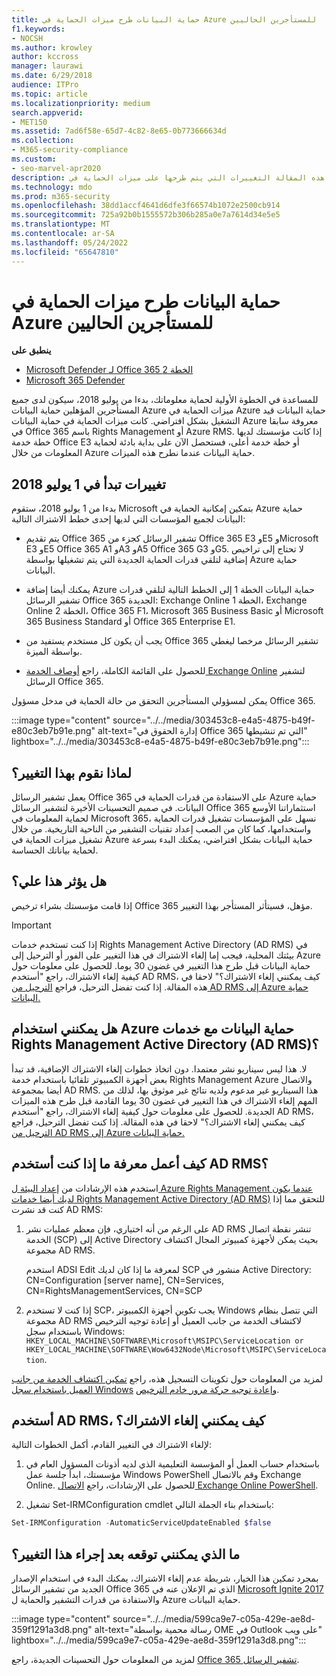 ```yaml
---
title: حماية البيانات طرح ميزات الحماية في Azure للمستأجرين الحاليين
f1.keywords:
- NOCSH
ms.author: krowley
author: kccross
manager: laurawi
ms.date: 6/29/2018
audience: ITPro
ms.topic: article
ms.localizationpriority: medium
search.appverid:
- MET150
ms.assetid: 7ad6f58e-65d7-4c82-8e65-0b773666634d
ms.collection:
- M365-security-compliance
ms.custom:
- seo-marvel-apr2020
description: تشرح هذه المقالة التغييرات التي يتم طرحها على ميزات الحماية في Azure حماية البيانات
ms.technology: mdo
ms.prod: m365-security
ms.openlocfilehash: 38dd1accf4641d6dfe3f66574b1072e2500cb914
ms.sourcegitcommit: 725a92b0b1555572b306b285a0e7a7614d34e5e5
ms.translationtype: MT
ms.contentlocale: ar-SA
ms.lasthandoff: 05/24/2022
ms.locfileid: "65647810"
---
```

# <a name="protection-features-in-azure-information-protection-rolling-out-to-existing-tenants"></a>حماية البيانات طرح ميزات الحماية في Azure للمستأجرين الحاليين

**ينطبق على**
- [Microsoft Defender لـ Office 365 الخطة 2](defender-for-office-365.md)
- [Microsoft 365 Defender](../defender/microsoft-365-defender.md)

للمساعدة في الخطوة الأولية لحماية معلوماتك، بدءا من يوليو 2018، سيكون لدى جميع المستأجرين المؤهلين حماية البيانات Azure ميزات الحماية في Azure حماية البيانات قيد التشغيل بشكل افتراضي. كانت ميزات الحماية في حماية البيانات Azure معروفة سابقا في Office 365 باسم Rights Management أو Azure RMS. إذا كانت مؤسستك لديها خطة خدمة Office E3 أو خطة خدمة أعلى، فستحصل الآن على بداية بادئة لحماية المعلومات من خلال Azure حماية البيانات عندما نطرح هذه الميزات.

## <a name="changes-beginning-july-1-2018"></a>تغييرات تبدأ في 1 يوليو 2018

بدءا من 1 يوليو 2018، ستقوم Microsoft بتمكين إمكانية الحماية في Azure حماية البيانات لجميع المؤسسات التي لديها إحدى خطط الاشتراك التالية:

- يتم تقديم Office 365 تشفير الرسائل كجزء من Office 365 E3 وE5 وMicrosoft E3 وE5 Office 365 A1 وA3 وA5 Office 365 G3 وG5. لا تحتاج إلى تراخيص إضافية لتلقي قدرات الحماية الجديدة التي يتم تشغيلها بواسطة Azure حماية البيانات.

- يمكنك أيضا إضافة Azure حماية البيانات الخطة 1 إلى الخطط التالية لتلقي قدرات تشفير الرسائل Office 365 الجديدة: Exchange Online الخطة 1، Exchange Online الخطة 2، Office 365 F1، Microsoft 365 Business Basic أو Microsoft 365 Business Standard أو Office 365 Enterprise E1.

- يجب أن يكون كل مستخدم يستفيد من Office 365 تشفير الرسائل مرخصا ليغطي بواسطة الميزة.

- للحصول على القائمة الكاملة، راجع [أوصاف الخدمة Exchange Online](/office365/servicedescriptions/exchange-online-service-description/exchange-online-service-description) لتشفير الرسائل Office 365.

يمكن لمسؤولي المستأجرين التحقق من حالة الحماية في مدخل مسؤول Office 365.

:::image type="content" source="../../media/303453c8-e4a5-4875-b49f-e80c3eb7b91e.png" alt-text="إدارة الحقوق في Office 365 التي تم تنشيطها" lightbox="../../media/303453c8-e4a5-4875-b49f-e80c3eb7b91e.png":::

## <a name="why-are-we-making-this-change"></a>لماذا نقوم بهذا التغيير؟

يعمل تشفير الرسائل Office 365 على الاستفادة من قدرات الحماية في Azure حماية البيانات. في صميم التحسينات الأخيرة لتشفير الرسائل Office 365 استثماراتنا الأوسع لحماية المعلومات في Microsoft 365، نسهل على المؤسسات تشغيل قدرات الحماية واستخدامها، كما كان من الصعب إعداد تقنيات التشفير من الناحية التاريخية. من خلال تشغيل ميزات الحماية في Azure حماية البيانات بشكل افتراضي، يمكنك البدء بسرعة لحماية بياناتك الحساسة.

## <a name="does-this-impact-me"></a>هل يؤثر هذا علي؟

إذا قامت مؤسستك بشراء ترخيص Office 365 مؤهل، فسيتأثر المستأجر بهذا التغيير.

> [!IMPORTANT]
> إذا كنت تستخدم خدمات Rights Management Active Directory (AD RMS) في بيئتك المحلية، فيجب إما إلغاء الاشتراك في هذا التغيير على الفور أو الترحيل إلى Azure حماية البيانات قبل طرح هذا التغيير في غضون 30 يوما. للحصول على معلومات حول كيفية إلغاء الاشتراك، راجع "أستخدم AD RMS، كيف يمكنني إلغاء الاشتراك؟" لاحقا في هذه المقالة. إذا كنت تفضل الترحيل، فراجع [الترحيل من AD RMS إلى Azure حماية البيانات.](/azure/information-protection/plan-design/migrate-from-ad-rms-to-azure-rms)

## <a name="can-i-use-azure-information-protection-with-active-directory-rights-management-services-ad-rms"></a>هل يمكنني استخدام Azure حماية البيانات مع خدمات Rights Management Active Directory (AD RMS)؟

لا. هذا ليس سيناريو نشر معتمدا. دون اتخاذ خطوات إلغاء الاشتراك الإضافية، قد تبدأ بعض أجهزة الكمبيوتر تلقائيا باستخدام خدمة Rights Management Azure والاتصال أيضا بمجموعة AD RMS. هذا السيناريو غير مدعوم ولديه نتائج غير موثوق بها، لذلك من المهم إلغاء الاشتراك في هذا التغيير في غضون 30 يوما القادمة قبل طرح هذه الميزات الجديدة. للحصول على معلومات حول كيفية إلغاء الاشتراك، راجع "أستخدم AD RMS، كيف يمكنني إلغاء الاشتراك؟" لاحقا في هذه المقالة. إذا كنت تفضل الترحيل، فراجع [الترحيل من AD RMS إلى Azure حماية البيانات.](/azure/information-protection/plan-design/migrate-from-ad-rms-to-azure-rms)

## <a name="how-do-i-know-if-im-using-ad-rms"></a>كيف أعمل معرفة ما إذا كنت أستخدم AD RMS؟

استخدم هذه الإرشادات من [إعداد البيئة ل Azure Rights Management عندما يكون لديك أيضا خدمات Rights Management Active Directory (AD RMS)](/azure/information-protection/deploy-use/prepare-environment-adrms) للتحقق مما إذا كنت قد نشرت AD RMS:

1. على الرغم من أنه اختياري، فإن معظم عمليات نشر AD RMS تنشر نقطة اتصال الخدمة (SCP) إلى Active Directory بحيث يمكن لأجهزة كمبيوتر المجال اكتشاف مجموعة AD RMS.

   استخدم ADSI Edit لمعرفة ما إذا كان لديك SCP منشور في Active Directory: CN=Configuration [server name], CN=Services, CN=RightsManagementServices, CN=SCP

2. إذا كنت لا تستخدم SCP، يجب تكوين أجهزة الكمبيوتر Windows التي تتصل بنظام مجموعة AD RMS لاكتشاف الخدمة من جانب العميل أو إعادة توجيه الترخيص باستخدام سجل Windows: `HKEY_LOCAL_MACHINE\SOFTWARE\Microsoft\MSIPC\ServiceLocation or HKEY_LOCAL_MACHINE\SOFTWARE\Wow6432Node\Microsoft\MSIPC\ServiceLocation`.

لمزيد من المعلومات حول تكوينات التسجيل هذه، راجع [تمكين اكتشاف الخدمة من جانب العميل باستخدام سجل Windows](/azure/information-protection/rms-client/client-deployment-notes#enabling-client-side-service-discovery-by-using-the-windows-registry) [وإعادة توجيه حركة مرور خادم الترخيص](/azure/information-protection/rms-client/client-deployment-notes#redirecting-licensing-server-traffic).

## <a name="i-use-ad-rms-how-do-i-opt-out"></a>أستخدم AD RMS، كيف يمكنني إلغاء الاشتراك؟

لإلغاء الاشتراك في التغيير القادم، أكمل الخطوات التالية:

1. باستخدام حساب العمل أو المؤسسة التعليمية الذي لديه أذونات المسؤول العام في مؤسستك، ابدأ جلسة عمل Windows PowerShell وقم بالاتصال Exchange Online. للحصول على الإرشادات، راجع [الاتصال Exchange Online PowerShell](/powershell/exchange/connect-to-exchange-online-powershell).

2. تشغيل Set-IRMConfiguration cmdlet باستخدام بناء الجملة التالي:

  ```powershell
  Set-IRMConfiguration -AutomaticServiceUpdateEnabled $false
  ```

## <a name="what-can-i-expect-after-this-change-has-been-made"></a>ما الذي يمكنني توقعه بعد إجراء هذا التغيير؟

بمجرد تمكين هذا الخيار، شريطة عدم إلغاء الاشتراك، يمكنك البدء في استخدام الإصدار الجديد من تشفير الرسائل Office 365 الذي تم الإعلان عنه في [Microsoft Ignite 2017](https://techcommunity.microsoft.com/t5/Security-Privacy-and-Compliance/Email-Encryption-and-Rights-Protection/ba-p/110801) والاستفادة من قدرات التشفير والحماية ل Azure حماية البيانات.

:::image type="content" source="../../media/599ca9e7-c05a-429e-ae8d-359f1291a3d8.png" alt-text="رسالة محمية بواسطة OME في Outlook على ويب" lightbox="../../media/599ca9e7-c05a-429e-ae8d-359f1291a3d8.png":::

لمزيد من المعلومات حول التحسينات الجديدة، راجع [Office 365 تشفير الرسائل](../../compliance/ome.md).
